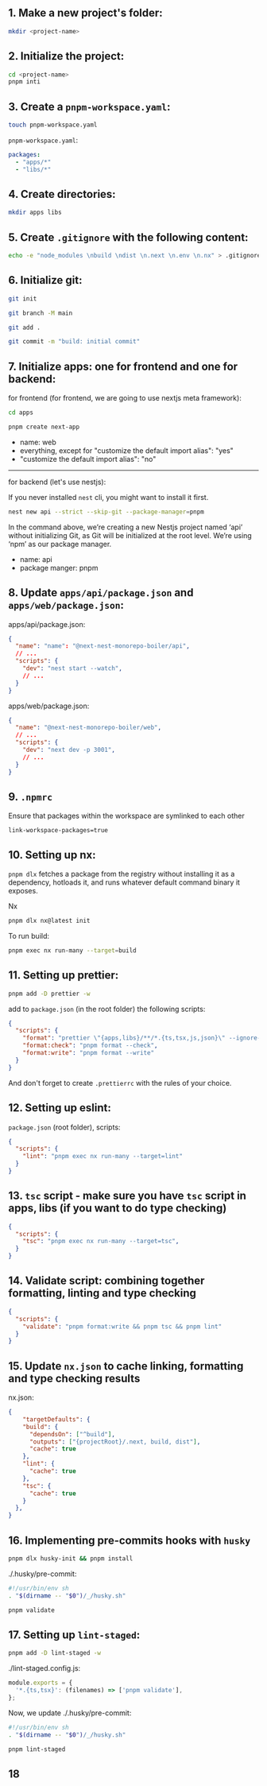 ## 1. Make a new project's folder:

```bash
mkdir <project-name>
```

## 2. Initialize the project:

```bash
cd <project-name>
pnpm inti
```

## 3. Create a `pnpm-workspace.yaml`:

```bash
touch pnpm-workspace.yaml
```

`pnpm-workspace.yaml`:

```yaml
packages:
  - "apps/*"
  - "libs/*"
```

## 4. Create directories:

```bash
mkdir apps libs
```

## 5. Create `.gitignore` with the following content:

```bash
echo -e "node_modules \nbuild \ndist \n.next \n.env \n.nx" > .gitignore
```

## 6. Initialize git:

```bash
git init
```

```bash
git branch -M main
```

```bash
git add .
```

```bash
git commit -m "build: initial commit"
```

## 7. Initialize apps: one for frontend and one for backend:

for frontend (for frontend, we are going to use nextjs meta framework):

```bash
cd apps
```

```bash
pnpm create next-app
```

- name: web
- everything, except for "customize the default import alias": "yes"
- "customize the default import alias": "no"

---

for backend (let's use nestjs):

If you never installed `nest` cli, you might want to install it first.

```bash
nest new api --strict --skip-git --package-manager=pnpm
```

In the command above, we’re creating a new Nestjs project named ‘api’ without initializing Git, as Git will be initialized at the root level. We’re using ‘npm’ as our package manager.

- name: api
- package manger: pnpm



## 8. Update `apps/api/package.json` and `apps/web/package.json`:


apps/api/package.json:
```json
{
  "name": "name": "@next-nest-monorepo-boiler/api",
  // ...
  "scripts": {
    "dev": "nest start --watch",
    // ...
  }
}
```

apps/web/package.json:
```json
{
  "name": "@next-nest-monorepo-boiler/web",
  // ...
  "scripts": {
    "dev": "next dev -p 3001",
    // ...
  }
}
```

## 9. `.npmrc` 

Ensure that packages within the workspace are symlinked to each other

```.npmrc
link-workspace-packages=true
```

## 10. Setting up nx:

`pnpm dlx` fetches a package from the registry without installing it as a dependency, hotloads it, and runs whatever default command binary it exposes.

Nx

```bash
pnpm dlx nx@latest init
```

To run build:

```bash
pnpm exec nx run-many --target=build
```

## 11. Setting up prettier:

```bash
pnpm add -D prettier -w
```

add to `package.json` (in the root folder) the following scripts:

```json
{
  "scripts": {
    "format": "prettier \"{apps,libs}/**/*.{ts,tsx,js,json}\" --ignore-path .gitignore",
    "format:check": "pnpm format --check",
    "format:write": "pnpm format --write"
  }
}
```

And don't forget to create `.prettierrc` with the rules of your choice.

## 12. Setting up eslint:

`package.json` (root folder), scripts:

```json
{
  "scripts": {
    "lint": "pnpm exec nx run-many --target=lint"
  }
}
```

## 13. `tsc` script - make sure you have `tsc` script in apps, libs (if you want to do type checking)

```json
{
  "scripts": {
    "tsc": "pnpm exec nx run-many --target=tsc",
  }
}
```

## 14. Validate script: combining together formatting, linting and type checking

```json
{
  "scripts": {
    "validate": "pnpm format:write && pnpm tsc && pnpm lint"
  }
}
```

## 15. Update `nx.json` to cache linking, formatting and type checking results

nx.json:

```json
{
    "targetDefaults": {
    "build": {
      "dependsOn": ["^build"],
      "outputs": ["{projectRoot}/.next, build, dist"],
      "cache": true
    },
    "lint": {
      "cache": true
    },
    "tsc": {
      "cache": true
    }
  },
}
```

## 16. Implementing pre-commits hooks with `husky`

```bash
pnpm dlx husky-init && pnpm install
```

./.husky/pre-commit:

```bash
#!/usr/bin/env sh
. "$(dirname -- "$0")/_/husky.sh"

pnpm validate
```

## 17. Setting up `lint-staged`:

```bash
pnpm add -D lint-staged -w
```

./lint-staged.config.js:

```js
module.exports = {
  '*.{ts,tsx}': (filenames) => ['pnpm validate'],
};
```

Now, we update ./.husky/pre-commit:

```bash
#!/usr/bin/env sh
. "$(dirname -- "$0")/_/husky.sh"

pnpm lint-staged

```

## 18